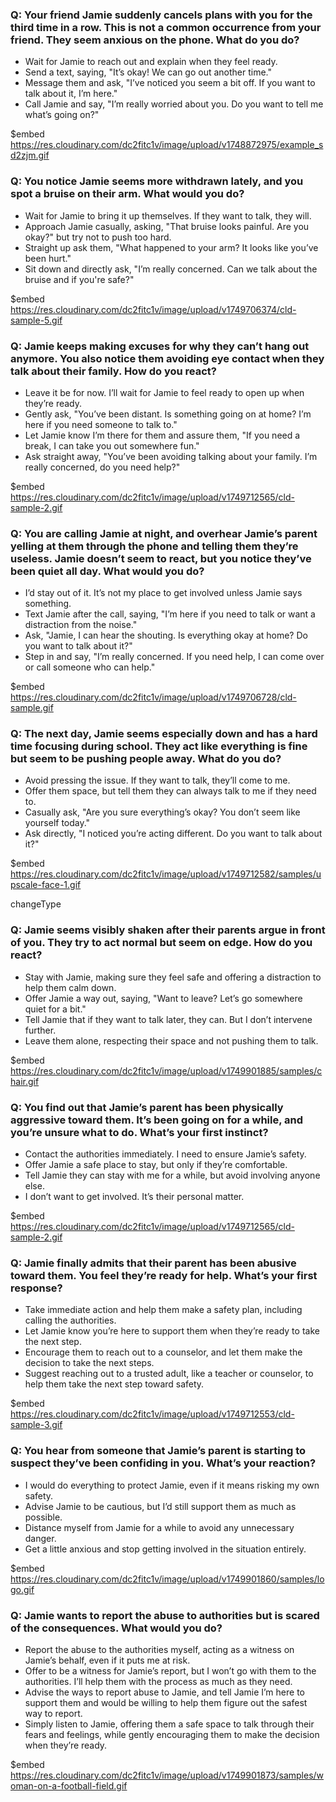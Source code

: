 ### Q: Your friend Jamie suddenly cancels plans with you for the third time in a row. This is not a common occurrence from your friend. They seem anxious on the phone. What do you do?

- Wait for Jamie to reach out and explain when they feel ready.
- Send a text, saying, "It’s okay! We can go out another time."
- Message them and ask, "I’ve noticed you seem a bit off. If you want to talk about it, I’m here."
- Call Jamie and say, "I’m really worried about you. Do you want to tell me what’s going on?"

$embed https://res.cloudinary.com/dc2fitc1v/image/upload/v1748872975/example_sd2zjm.gif

### Q: You notice Jamie seems more withdrawn lately, and you spot a bruise on their arm. What would you do?

- Wait for Jamie to bring it up themselves. If they want to talk, they will.
- Approach Jamie casually, asking, "That bruise looks painful. Are you okay?" but try not to push too hard.
- Straight up ask them, "What happened to your arm? It looks like you’ve been hurt."
- Sit down and directly ask, "I’m really concerned. Can we talk about the bruise and if you're safe?"

$embed https://res.cloudinary.com/dc2fitc1v/image/upload/v1749706374/cld-sample-5.gif

### Q: Jamie keeps making excuses for why they can’t hang out anymore. You also notice them avoiding eye contact when they talk about their family. How do you react?

- Leave it be for now. I’ll wait for Jamie to feel ready to open up when they’re ready.
- Gently ask, "You’ve been distant. Is something going on at home? I’m here if you need someone to talk to."
- Let Jamie know I’m there for them and assure them, "If you need a break, I can take you out somewhere fun."
- Ask straight away, "You’ve been avoiding talking about your family. I’m really concerned, do you need help?"

$embed https://res.cloudinary.com/dc2fitc1v/image/upload/v1749712565/cld-sample-2.gif

### Q: You are calling Jamie at night, and overhear Jamie’s parent yelling at them through the phone and telling them they’re useless. Jamie doesn’t seem to react, but you notice they’ve been quiet all day. What would you do?

- I’d stay out of it. It’s not my place to get involved unless Jamie says something.
- Text Jamie after the call, saying, "I’m here if you need to talk or want a distraction from the noise."
- Ask, "Jamie, I can hear the shouting. Is everything okay at home? Do you want to talk about it?"
- Step in and say, "I’m really concerned. If you need help, I can come over or call someone who can help."

$embed https://res.cloudinary.com/dc2fitc1v/image/upload/v1749706728/cld-sample.gif

### Q: The next day, Jamie seems especially down and has a hard time focusing during school. They act like everything is fine but seem to be pushing people away. What do you do?

- Avoid pressing the issue. If they want to talk, they’ll come to me.
- Offer them space, but tell them they can always talk to me if they need to.
- Casually ask, "Are you sure everything’s okay? You don’t seem like yourself today."
- Ask directly, "I noticed you’re acting different. Do you want to talk about it?"

$embed https://res.cloudinary.com/dc2fitc1v/image/upload/v1749712582/samples/upscale-face-1.gif

changeType

### Q: Jamie seems visibly shaken after their parents argue in front of you. They try to act normal but seem on edge. How do you react?

- Stay with Jamie, making sure they feel safe and offering a distraction to help them calm down.
- Offer Jamie a way out, saying, "Want to leave? Let’s go somewhere quiet for a bit."
- Tell Jamie that if they want to talk later, they can. But I don’t intervene further.
- Leave them alone, respecting their space and not pushing them to talk.

$embed https://res.cloudinary.com/dc2fitc1v/image/upload/v1749901885/samples/chair.gif

### Q: You find out that Jamie’s parent has been physically aggressive toward them. It’s been going on for a while, and you’re unsure what to do. What’s your first instinct?

- Contact the authorities immediately. I need to ensure Jamie’s safety.
- Offer Jamie a safe place to stay, but only if they’re comfortable.
- Tell Jamie they can stay with me for a while, but avoid involving anyone else.
- I don’t want to get involved. It’s their personal matter.

$embed https://res.cloudinary.com/dc2fitc1v/image/upload/v1749712565/cld-sample-2.gif

### Q: Jamie finally admits that their parent has been abusive toward them. You feel they’re ready for help. What’s your first response?

- Take immediate action and help them make a safety plan, including calling the authorities.
- Let Jamie know you’re here to support them when they’re ready to take the next step.
- Encourage them to reach out to a counselor, and let them make the decision to take the next steps.
- Suggest reaching out to a trusted adult, like a teacher or counselor, to help them take the next step toward safety.

$embed https://res.cloudinary.com/dc2fitc1v/image/upload/v1749712553/cld-sample-3.gif

### Q: You hear from someone that Jamie’s parent is starting to suspect they’ve been confiding in you. What’s your reaction?

- I would do everything to protect Jamie, even if it means risking my own safety.
- Advise Jamie to be cautious, but I’d still support them as much as possible.
- Distance myself from Jamie for a while to avoid any unnecessary danger.
- Get a little anxious and stop getting involved in the situation entirely.

$embed https://res.cloudinary.com/dc2fitc1v/image/upload/v1749901860/samples/logo.gif

### Q: Jamie wants to report the abuse to authorities but is scared of the consequences. What would you do?

- Report the abuse to the authorities myself, acting as a witness on Jamie’s behalf, even if it puts me at risk.
- Offer to be a witness for Jamie’s report, but I won’t go with them to the authorities. I’ll help them with the process as much as they need.
- Advise the ways to report abuse to Jamie, and tell Jamie I’m here to support them and would be willing to help them figure out the safest way to report.
- Simply listen to Jamie, offering them a safe space to talk through their fears and feelings, while gently encouraging them to make the decision when they’re ready.

$embed https://res.cloudinary.com/dc2fitc1v/image/upload/v1749901873/samples/woman-on-a-football-field.gif
